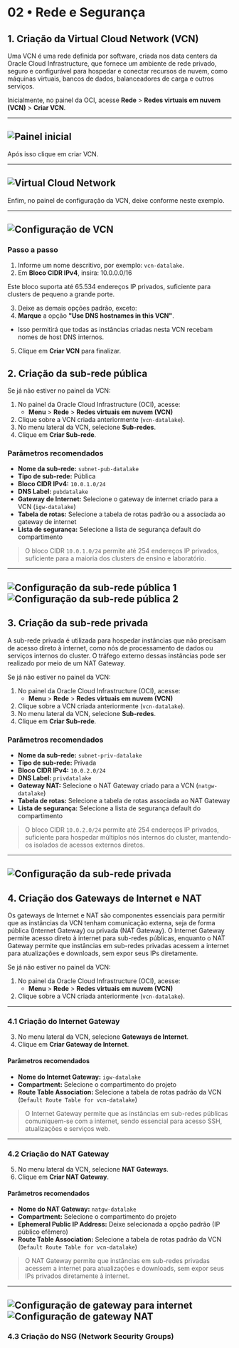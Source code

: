 # 02 • Rede e Segurança

## 1. Criação da Virtual Cloud Network (VCN)

Uma VCN é uma rede definida por software, criada nos data centers da Oracle Cloud Infrastructure, que fornece um ambiente de rede privado, seguro e configurável para hospedar e conectar recursos de nuvem, como máquinas virtuais, bancos de dados, balanceadores de carga e outros serviços.

Inicialmente, no painel da OCI, acesse **Rede** > **Redes virtuais em nuvem (VCN)** > **Criar VCN**.

---
![Painel inicial](../../assets/images/image1.png)
---

Após isso clique em criar VCN.

---
![Virtual Cloud Network](../../assets/images/image2.png)
---

Enfim, no painel de configuração da VCN, deixe conforme neste exemplo.

---
![Configuração de VCN](../../assets/images/image3.png)
---

### Passo a passo

1. Informe um nome descritivo, por exemplo: `vcn-datalake`.
2. Em **Bloco CIDR IPv4**, insira:
10.0.0.0/16

Este bloco suporta até 65.534 endereços IP privados, suficiente para clusters de pequeno a grande porte.

3. Deixe as demais opções padrão, exceto:
4. **Marque** a opção **"Use DNS hostnames in this VCN"**.
- Isso permitirá que todas as instâncias criadas nesta VCN recebam nomes de host DNS internos.
5. Clique em **Criar VCN** para finalizar.

## 2. Criação da sub-rede pública
Se já não estiver no painel da VCN:

1. No painel da Oracle Cloud Infrastructure (OCI), acesse:
   - **Menu** > **Rede** > **Redes virtuais em nuvem (VCN)**
2. Clique sobre a VCN criada anteriormente (`vcn-datalake`).
3. No menu lateral da VCN, selecione **Sub-redes**.
4. Clique em **Criar Sub-rede**.

### Parâmetros recomendados

- **Nome da sub-rede:** `subnet-pub-datalake`
- **Tipo de sub-rede:** Pública
- **Bloco CIDR IPv4:** `10.0.1.0/24`
- **DNS Label:** `pubdatalake`
- **Gateway de Internet:** Selecione o gateway de internet criado para a VCN (`igw-datalake`)
- **Tabela de rotas:** Selecione a tabela de rotas padrão ou a associada ao gateway de internet
- **Lista de segurança:** Selecione a lista de segurança default do compartimento

> O bloco CIDR `10.0.1.0/24` permite até 254 endereços IP privados, suficiente para a maioria dos clusters de ensino e laboratório.

---
![Configuração da sub-rede pública 1](../../assets/images/image4.png)
![Configuração da sub-rede pública 2](../../assets/images/image5.png)
---

## 3. Criação da sub-rede privada
A sub-rede privada é utilizada para hospedar instâncias que não precisam de acesso direto à internet, como nós de processamento de dados ou serviços internos do cluster. O tráfego externo dessas instâncias pode ser realizado por meio de um NAT Gateway.

Se já não estiver no painel da VCN:

1. No painel da Oracle Cloud Infrastructure (OCI), acesse:
   - **Menu** > **Rede** > **Redes virtuais em nuvem (VCN)**
2. Clique sobre a VCN criada anteriormente (`vcn-datalake`).
3. No menu lateral da VCN, selecione **Sub-redes**.
4. Clique em **Criar Sub-rede**.

### Parâmetros recomendados

- **Nome da sub-rede:** `subnet-priv-datalake`
- **Tipo de sub-rede:** Privada
- **Bloco CIDR IPv4:** `10.0.2.0/24`
- **DNS Label:** `privdatalake`
- **Gateway NAT:** Selecione o NAT Gateway criado para a VCN (`natgw-datalake`)
- **Tabela de rotas:** Selecione a tabela de rotas associada ao NAT Gateway
- **Lista de segurança:** Selecione a lista de segurança default do compartimento

> O bloco CIDR `10.0.2.0/24` permite até 254 endereços IP privados, suficiente para hospedar múltiplos nós internos do cluster, mantendo-os isolados de acessos externos diretos.

---
![Configuração da sub-rede privada](../../assets/images/image6.png)
---

## 4. Criação dos Gateways de Internet e NAT

Os gateways de Internet e NAT são componentes essenciais para permitir que as instâncias da VCN tenham comunicação externa, seja de forma pública (Internet Gateway) ou privada (NAT Gateway). O Internet Gateway permite acesso direto à internet para sub-redes públicas, enquanto o NAT Gateway permite que instâncias em sub-redes privadas acessem a internet para atualizações e downloads, sem expor seus IPs diretamente.

Se já não estiver no painel da VCN:

1. No painel da Oracle Cloud Infrastructure (OCI), acesse:
   - **Menu** > **Rede** > **Redes virtuais em nuvem (VCN)**
2. Clique sobre a VCN criada anteriormente (`vcn-datalake`).

---

### 4.1 Criação do Internet Gateway

3. No menu lateral da VCN, selecione **Gateways de Internet**.
4. Clique em **Criar Gateway de Internet**.

#### Parâmetros recomendados

- **Nome do Internet Gateway:** `igw-datalake`
- **Compartment:** Selecione o compartimento do projeto
- **Route Table Association:** Selecione a tabela de rotas padrão da VCN (`Default Route Table for vcn-datalake`)

> O Internet Gateway permite que as instâncias em sub-redes públicas comuniquem-se com a internet, sendo essencial para acesso SSH, atualizações e serviços web.

---

### 4.2 Criação do NAT Gateway

5. No menu lateral da VCN, selecione **NAT Gateways**.
6. Clique em **Criar NAT Gateway**.

#### Parâmetros recomendados

- **Nome do NAT Gateway:** `natgw-datalake`
- **Compartment:** Selecione o compartimento do projeto
- **Ephemeral Public IP Address:** Deixe selecionada a opção padrão (IP público efêmero)
- **Route Table Association:** Selecione a tabela de rotas padrão da VCN (`Default Route Table for vcn-datalake`)

> O NAT Gateway permite que instâncias em sub-redes privadas acessem a internet para atualizações e downloads, sem expor seus IPs privados diretamente à internet.

---
![Configuração de gateway para internet](../../assets/images/image7.png)
![Configuração de gateway NAT](../../assets/images/image8.png)
---

### 4.3 Criação do NSG (Network Security Groups)


